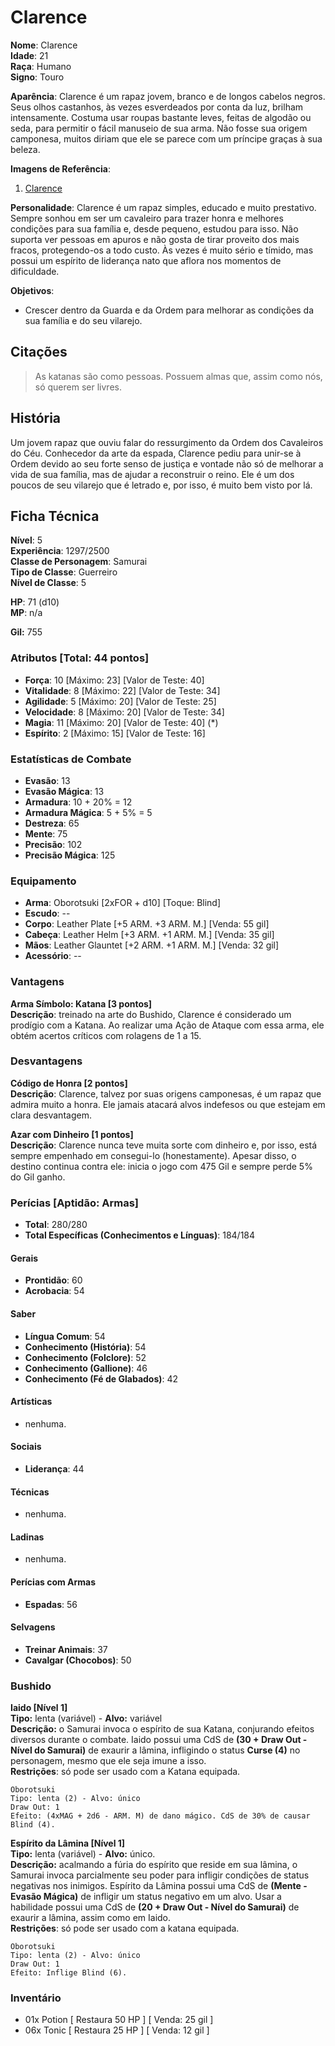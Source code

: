 # Clarence

**Nome**: Clarence  
**Idade**: 21  
**Raça**: Humano  
**Signo**: Touro  

**Aparência**: Clarence é um rapaz jovem, branco e de longos cabelos negros. Seus olhos castanhos, às vezes esverdeados por conta da luz, brilham intensamente. Costuma usar roupas bastante leves, feitas de algodão ou seda, para permitir o fácil manuseio de sua arma. Não fosse sua origem camponesa, muitos diriam que ele se parece com um príncipe graças à sua beleza.

**Imagens de Referência**:  

1. [Clarence](https://s-media-cache-ak0.pinimg.com/564x/61/91/6b/61916b745b5a9ed5279f0a185c330644.jpg)

**Personalidade**: Clarence é um rapaz simples, educado e muito prestativo. Sempre sonhou em ser um cavaleiro para trazer honra e melhores condições para sua família e, desde pequeno, estudou para isso. Não suporta ver pessoas em apuros e não gosta de tirar proveito dos mais fracos, protegendo-os a todo custo. Às vezes é muito sério e tímido, mas possui um espírito de liderança nato que aflora nos momentos de dificuldade.

**Objetivos**:  

* Crescer dentro da Guarda e da Ordem para melhorar as condições da sua família e do seu vilarejo.

## Citações

> As katanas são como pessoas. Possuem almas que, assim como nós, só querem ser livres.

## História

Um jovem rapaz que ouviu falar do ressurgimento da Ordem dos Cavaleiros do Céu. Conhecedor da arte da espada, Clarence pediu para unir-se à Ordem devido ao seu forte senso de justiça e vontade não só de melhorar a vida de sua família, mas de ajudar a reconstruir o reino. Ele é um dos poucos de seu vilarejo que é letrado e, por isso, é muito bem visto por lá.

## Ficha Técnica

**Nível**: 5  
**Experiência**: 1297/2500  
**Classe de Personagem**: Samurai  
**Tipo de Classe**: Guerreiro  
**Nível de Classe**: 5  

**HP**: 71 (d10)  
**MP**: n/a  

**Gil:** 755  

### Atributos [Total: 44 pontos]

* **Força**: 10 [Máximo: 23] [Valor de Teste: 40]  
* **Vitalidade**: 8 [Máximo: 22] [Valor de Teste: 34]  
* **Agilidade**: 5 [Máximo: 20] [Valor de Teste: 25]  
* **Velocidade**: 8 [Máximo: 20] [Valor de Teste: 34]  
* **Magia**: 11 [Máximo: 20] [Valor de Teste: 40]  (*)
* **Espírito**: 2 [Máximo: 15] [Valor de Teste: 16]  

### Estatísticas de Combate

* **Evasão**: 13
* **Evasão Mágica**: 13
* **Armadura**: 10 + 20% = 12
* **Armadura Mágica**: 5 + 5% = 5
* **Destreza**: 65
* **Mente**: 75
* **Precisão**: 102
* **Precisão Mágica**: 125

### Equipamento

* **Arma**: Oborotsuki [2xFOR + d10] [Toque: Blind]
* **Escudo**: --
* **Corpo**: Leather Plate [+5 ARM. +3 ARM. M.] [Venda: 55 gil]
* **Cabeça**: Leather Helm [+3 ARM. +1 ARM. M.] [Venda: 35 gil]
* **Mãos**: Leather Glauntet [+2 ARM. +1 ARM. M.] [Venda: 32 gil]
* **Acessório**: --

### Vantagens

**Arma Símbolo: Katana [3 pontos]**  
**Descrição**: treinado na arte do Bushido, Clarence é considerado um prodígio com a Katana. Ao realizar uma Ação de Ataque com essa arma, ele obtém acertos críticos com rolagens de 1 a 15.  

### Desvantagens

**Código de Honra [2 pontos]**  
**Descrição**: Clarence, talvez por suas origens camponesas, é um rapaz que admira muito a honra. Ele jamais atacará alvos indefesos ou que estejam em clara desvantagem.  

**Azar com Dinheiro [1 pontos]**  
**Descrição**: Clarence nunca teve muita sorte com dinheiro e, por isso, está sempre empenhado em consegui-lo (honestamente). Apesar disso, o destino continua contra ele: inicia o jogo com 475 Gil e sempre perde 5% do Gil ganho.  

### Perícias [Aptidão: Armas]

* **Total**: 280/280
* **Total Específicas (Conhecimentos e Línguas)**: 184/184

#### Gerais

* **Prontidão**: 60
* **Acrobacia**: 54

#### Saber

* **Língua Comum**: 54
* **Conhecimento (História)**: 54
* **Conhecimento (Folclore)**: 52
* **Conhecimento (Gallione)**: 46
* **Conhecimento (Fé de Glabados)**: 42

#### Artísticas

* nenhuma.

#### Sociais

* **Liderança**: 44

#### Técnicas

* nenhuma.

#### Ladinas

* nenhuma.

#### Perícias com Armas

* **Espadas**: 56

#### Selvagens

* **Treinar Animais**: 37
* **Cavalgar (Chocobos)**: 50

### Bushido

**Iaido [Nível 1]**  
**Tipo:** lenta (variável) - **Alvo:** variável  
**Descrição:** o Samurai invoca o espírito de sua Katana, conjurando efeitos diversos durante o combate. Iaido possui uma CdS de **(30 + Draw Out - Nível do Samurai)** de exaurir a lâmina, infligindo o status **Curse (4)** no personagem, mesmo que ele seja imune a isso.  
**Restrições**: só pode ser usado com a Katana equipada.

    Oborotsuki
    Tipo: lenta (2) - Alvo: único
    Draw Out: 1
    Efeito: (4xMAG + 2d6 - ARM. M) de dano mágico. CdS de 30% de causar Blind (4).

**Espírito da Lâmina [Nível 1]**  
**Tipo:** lenta (variável) - **Alvo:** único.  
**Descrição:** acalmando a fúria do espírito que reside em sua lâmina, o Samurai invoca parcialmente seu poder para infligir condições de status negativas nos inimigos. Espírito da Lâmina possui uma CdS de **(Mente - Evasão Mágica)** de infligir um status negativo em um alvo. Usar a habilidade possui uma CdS de **(20 + Draw Out - Nível do Samurai)** de exaurir a lâmina, assim como em Iaido.  
**Restrições**: só pode ser usado com a katana equipada.

    Oborotsuki
    Tipo: lenta (2) - Alvo: único
    Draw Out: 1
    Efeito: Inflige Blind (6).

### Inventário  

* 01x Potion [ Restaura 50 HP ] [ Venda: 25 gil ]
* 06x Tonic [ Restaura 25 HP ] [ Venda: 12 gil ]
